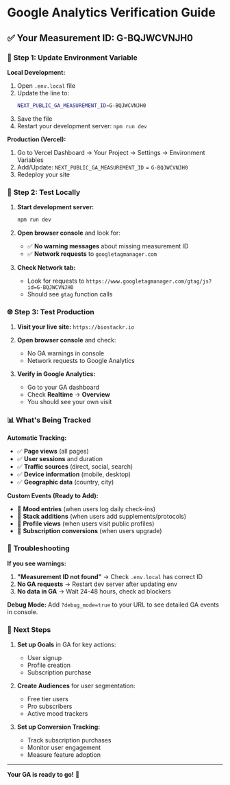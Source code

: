 # Google Analytics Verification Guide

## ✅ **Your Measurement ID: G-BQJWCVNJH0**

### 🔧 **Step 1: Update Environment Variable**

**Local Development:**
1. Open `.env.local` file
2. Update the line to:
   ```bash
   NEXT_PUBLIC_GA_MEASUREMENT_ID=G-BQJWCVNJH0
   ```
3. Save the file
4. Restart your development server: `npm run dev`

**Production (Vercel):**
1. Go to Vercel Dashboard → Your Project → Settings → Environment Variables
2. Add/Update: `NEXT_PUBLIC_GA_MEASUREMENT_ID` = `G-BQJWCVNJH0`
3. Redeploy your site

### 🧪 **Step 2: Test Locally**

1. **Start development server:**
   ```bash
   npm run dev
   ```

2. **Open browser console** and look for:
   - ✅ **No warning messages** about missing measurement ID
   - ✅ **Network requests** to `googletagmanager.com`

3. **Check Network tab:**
   - Look for requests to `https://www.googletagmanager.com/gtag/js?id=G-BQJWCVNJH0`
   - Should see `gtag` function calls

### 🌐 **Step 3: Test Production**

1. **Visit your live site:** `https://biostackr.io`
2. **Open browser console** and check:
   - No GA warnings in console
   - Network requests to Google Analytics

3. **Verify in Google Analytics:**
   - Go to your GA dashboard
   - Check **Realtime** → **Overview**
   - You should see your own visit

### 📊 **What's Being Tracked**

**Automatic Tracking:**
- ✅ **Page views** (all pages)
- ✅ **User sessions** and duration
- ✅ **Traffic sources** (direct, social, search)
- ✅ **Device information** (mobile, desktop)
- ✅ **Geographic data** (country, city)

**Custom Events (Ready to Add):**
- 🔄 **Mood entries** (when users log daily check-ins)
- 🔄 **Stack additions** (when users add supplements/protocols)
- 🔄 **Profile views** (when users visit public profiles)
- 🔄 **Subscription conversions** (when users upgrade)

### 🚨 **Troubleshooting**

**If you see warnings:**
1. **"Measurement ID not found"** → Check `.env.local` has correct ID
2. **No GA requests** → Restart dev server after updating env
3. **No data in GA** → Wait 24-48 hours, check ad blockers

**Debug Mode:**
Add `?debug_mode=true` to your URL to see detailed GA events in console.

### 🎯 **Next Steps**

1. **Set up Goals** in GA for key actions:
   - User signup
   - Profile creation
   - Subscription purchase

2. **Create Audiences** for user segmentation:
   - Free tier users
   - Pro subscribers
   - Active mood trackers

3. **Set up Conversion Tracking:**
   - Track subscription purchases
   - Monitor user engagement
   - Measure feature adoption

---

**Your GA is ready to go!** 🚀
